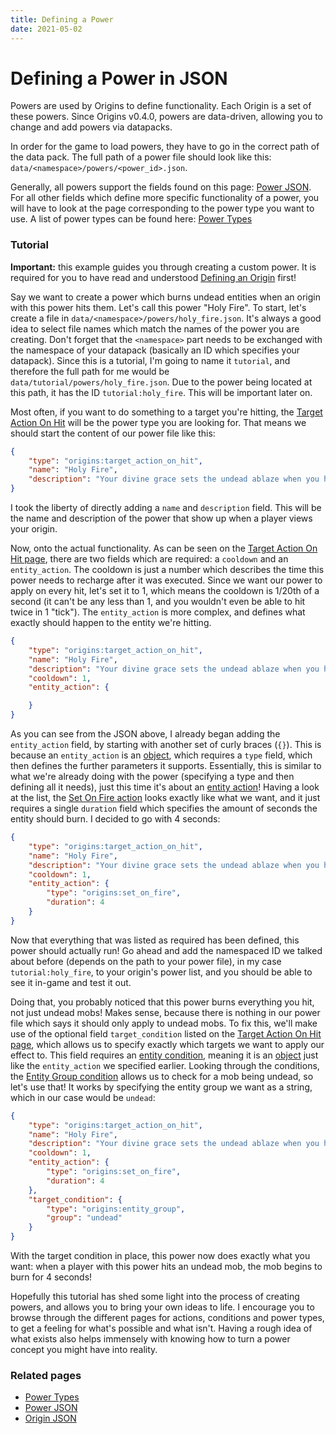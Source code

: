 ```yaml
---
title: Defining a Power
date: 2021-05-02
---
```


# Defining a Power in JSON

Powers are used by Origins to define functionality. Each Origin is a set of these powers. Since Origins v0.4.0, powers are data-driven, allowing you to change and add powers via datapacks.

In order for the game to load powers, they have to go in the correct path of the data pack. The full path of a power file should look like this: `data/<namespace>/powers/<power_id>.json`.

Generally, all powers support the fields found on this page: [Power JSON](../../power_json.md). For all other fields which define more specific functionality of a power, you will have to look at the page corresponding to the power type you want to use. A list of power types can be found here: [Power Types](../../power_types.md)

### Tutorial

**Important:** this example guides you through creating a custom power. It is required for you to have read and understood [Defining an Origin](define_origin.md) first!

Say we want to create a power which burns undead entities when an origin with this power hits them. Let's call this power "Holy Fire". To start, let's create a file in `data/<namespace>/powers/holy_fire.json`. It's always a good idea to select file names which match the names of the power you are creating. Don't forget that the `<namespace>` part needs to be exchanged with the namespace of your datapack (basically an ID which specifies your datapack). Since this is a tutorial, I'm going to name it `tutorial`, and therefore the full path for me would be `data/tutorial/powers/holy_fire.json`. Due to the power being located at this path, it has the ID `tutorial:holy_fire`. This will be important later on.

Most often, if you want to do something to a target you're hitting, the [Target Action On Hit](../../power_types/target_action_on_hit.md) will be the power type you are looking for. That means we should start the content of our power file like this:

```json
{
	"type": "origins:target_action_on_hit",
	"name": "Holy Fire",
	"description": "Your divine grace sets the undead ablaze when you hit them."
}
```

I took the liberty of directly adding a `name` and `description` field. This will be the name and description of the power that show up when a player views your origin.

Now, onto the actual functionality. As can be seen on the [Target Action On Hit page](../../power_types/target_action_on_hit.md), there are two fields which are required: a `cooldown` and an `entity_action`. The cooldown is just a number which describes the time this power needs to recharge after it was executed. Since we want our power to apply on every hit, let's set it to 1, which means the cooldown is 1/20th of a second (it can't be any less than 1, and you wouldn't even be able to hit twice in 1 "tick"). The `entity_action` is more complex, and defines what exactly should happen to the entity we're hitting.

```json
{
	"type": "origins:target_action_on_hit",
	"name": "Holy Fire",
	"description": "Your divine grace sets the undead ablaze when you hit them.",
	"cooldown": 1,
	"entity_action": {

	}
}
```

As you can see from the JSON above, I already began adding the `entity_action` field, by starting with another set of curly braces (`{}`). This is because an `entity_action` is an [object](../../data_types/object.md), which requires a `type` field, which then defines the further parameters it supports. Essentially, this is similar to what we're already doing with the power (specifying a type and then defining all it needs), just this time it's about an [entity action](../../entity_actions.md)! Having a look at the list, the [Set On Fire action](../../entity_actions/set_on_fire.md) looks exactly like what we want, and it just requires a single `duration` field which specifies the amount of seconds the entity should burn. I decided to go with 4 seconds:

```json
{
	"type": "origins:target_action_on_hit",
	"name": "Holy Fire",
	"description": "Your divine grace sets the undead ablaze when you hit them.",
	"cooldown": 1,
	"entity_action": {
		"type": "origins:set_on_fire",
		"duration": 4
	}
}
```

Now that everything that was listed as required has been defined, this power should actually run! Go ahead and add the namespaced ID we talked about before (depends on the path to your power file), in my case `tutorial:holy_fire`, to your origin's power list, and you should be able to see it in-game and test it out.

Doing that, you probably noticed that this power burns everything you hit, not just undead mobs! Makes sense, because there is nothing in our power file which says it should only apply to undead mobs. To fix this, we'll make use of the optional field `target_condition` listed on the [Target Action On Hit page](../../power_types/target_action_on_hit.md), which allows us to specify exactly which targets we want to apply our effect to. This field requires an [entity condition](../../entity_conditions.md), meaning it is an [object](../../data_types/object.md) just like the `entity_action` we specified earlier. Looking through the conditions, the [Entity Group condition](../../entity_conditions/entity_group.md) allows us to check for a mob being undead, so let's use that! It works by specifying the entity group we want as a string, which in our case would be `undead`:

```json
{
	"type": "origins:target_action_on_hit",
	"name": "Holy Fire",
	"description": "Your divine grace sets the undead ablaze when you hit them.",
	"cooldown": 1,
	"entity_action": {
		"type": "origins:set_on_fire",
		"duration": 4
	},
	"target_condition": {
		"type": "origins:entity_group",
		"group": "undead"
	}
}
```

With the target condition in place, this power now does exactly what you want: when a player with this power hits an undead mob, the mob begins to burn for 4 seconds!

Hopefully this tutorial has shed some light into the process of creating powers, and allows you to bring your own ideas to life. I encourage you to browse through the different pages for actions, conditions and power types, to get a feeling for what's possible and what isn't. Having a rough idea of what exists also helps immensely with knowing how to turn a power concept you might have into reality.

### Related pages

* [Power Types](../../power_types.md)
* [Power JSON](../../power_json.md)
* [Origin JSON](../../origin_json.md)
